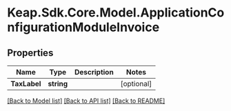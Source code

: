 # Keap.Sdk.Core.Model.ApplicationConfigurationModuleInvoice

## Properties

Name | Type | Description | Notes
------------ | ------------- | ------------- | -------------
**TaxLabel** | **string** |  | [optional] 

[[Back to Model list]](../README.md#documentation-for-models) [[Back to API list]](../README.md#documentation-for-api-endpoints) [[Back to README]](../README.md)

